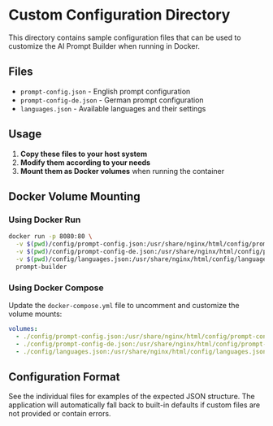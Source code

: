 # Custom Configuration Directory

This directory contains sample configuration files that can be used to customize the AI Prompt Builder when running in Docker.

## Files

- `prompt-config.json` - English prompt configuration
- `prompt-config-de.json` - German prompt configuration  
- `languages.json` - Available languages and their settings

## Usage

1. **Copy these files to your host system**
2. **Modify them according to your needs**
3. **Mount them as Docker volumes** when running the container

## Docker Volume Mounting

### Using Docker Run
```bash
docker run -p 8080:80 \
  -v $(pwd)/config/prompt-config.json:/usr/share/nginx/html/config/prompt-config.json:ro \
  -v $(pwd)/config/prompt-config-de.json:/usr/share/nginx/html/config/prompt-config-de.json:ro \
  -v $(pwd)/config/languages.json:/usr/share/nginx/html/config/languages.json:ro \
  prompt-builder
```

### Using Docker Compose
Update the `docker-compose.yml` file to uncomment and customize the volume mounts:

```yaml
volumes:
  - ./config/prompt-config.json:/usr/share/nginx/html/config/prompt-config.json:ro
  - ./config/prompt-config-de.json:/usr/share/nginx/html/config/prompt-config-de.json:ro  
  - ./config/languages.json:/usr/share/nginx/html/config/languages.json:ro
```

## Configuration Format

See the individual files for examples of the expected JSON structure. The application will automatically fall back to built-in defaults if custom files are not provided or contain errors.
